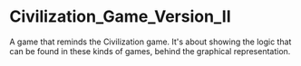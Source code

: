 # Civilization_Game_Version_II
A game that reminds the Civilization game. It's about showing the logic that can be found in these kinds of games, behind the graphical representation.
